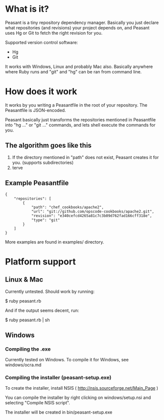# What is it?

Peasant is a tiny repository dependency manager. Basically you just declare what repositories (and revisions) your project depends on, and Peasant uses Hg or Git to fetch the right revision for you.

Supported version control software:

* Hg
* Git

It works with Windows, Linux and probably Mac also. Basically anywhere where Ruby runs and "git" and "hg" can be ran from command line.

# How does it work

It works by you writing a Peasantfile in the root of your repository. The Peasantfile is JSON-encoded.

Peasant basically just transforms the repositories mentioned in Peasantfile into "hg ..." or "git ..." commands, and lets shell execute the commands for you.

## The algorithm goes like this

1. If the directory mentioned in "path" does not exist, Peasant creates it for you. (supports subdirectories)
2. terve

## Example Peasantfile

    {
        "repositories": [
            {
                "path": "chef_cookbooks/apache2",
                "url": "git://github.com/opscode-cookbooks/apache2.git",
                "revision": "e340cefcd4265a81c7c3b09d762fad166cff318e",
                "type": "git"
            }
        ]
    }

More examples are found in examples/ directory.

# Platform support

## Linux & Mac

Currently untested. Should work by running:

$ ruby peasant.rb

And if the output seems decent, run:

$ ruby peasant.rb | sh

## Windows

### Compiling the .exe

Currently tested on Windows. To compile it for Windows, see windows/ocra.md

### Compiling the installer (peasant-setup.exe)

To create the installer, install NSIS ( http://nsis.sourceforge.net/Main_Page )

You can compile the installer by right clicking on windows/setup.nsi and selecting "Compile NSIS script".

The installer will be created in bin/peasant-setup.exe
